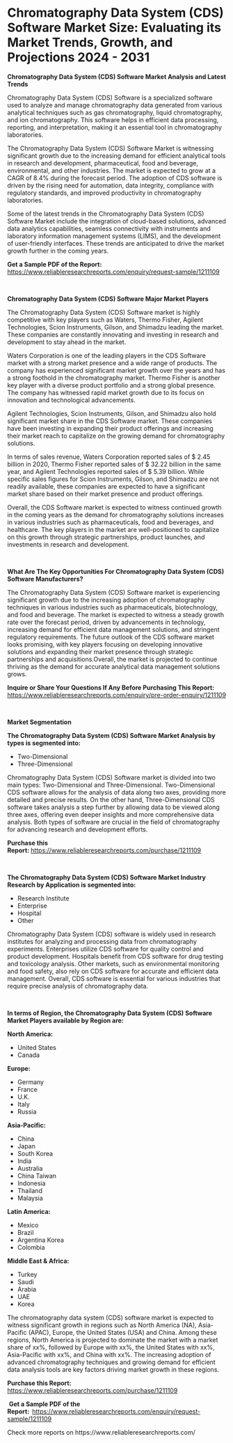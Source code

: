 <p><h1>Chromatography Data System (CDS) Software Market Size: Evaluating its Market Trends, Growth, and Projections 2024 - 2031</h1></p><p><strong>Chromatography Data System (CDS) Software Market Analysis and Latest Trends</strong></p>
<p><p>Chromatography Data System (CDS) Software is a specialized software used to analyze and manage chromatography data generated from various analytical techniques such as gas chromatography, liquid chromatography, and ion chromatography. This software helps in efficient data processing, reporting, and interpretation, making it an essential tool in chromatography laboratories.</p><p>The Chromatography Data System (CDS) Software Market is witnessing significant growth due to the increasing demand for efficient analytical tools in research and development, pharmaceutical, food and beverage, environmental, and other industries. The market is expected to grow at a CAGR of 8.4% during the forecast period. The adoption of CDS software is driven by the rising need for automation, data integrity, compliance with regulatory standards, and improved productivity in chromatography laboratories.</p><p>Some of the latest trends in the Chromatography Data System (CDS) Software Market include the integration of cloud-based solutions, advanced data analytics capabilities, seamless connectivity with instruments and laboratory information management systems (LIMS), and the development of user-friendly interfaces. These trends are anticipated to drive the market growth further in the coming years.</p></p>
<p><strong>Get a Sample PDF of the Report:&nbsp;</strong> <a href="https://www.reliableresearchreports.com/enquiry/request-sample/1211109">https://www.reliableresearchreports.com/enquiry/request-sample/1211109</a></p>
<p>&nbsp;</p>
<p><strong>Chromatography Data System (CDS) Software Major Market Players</strong></p>
<p><p>The Chromatography Data System (CDS) Software market is highly competitive with key players such as Waters, Thermo Fisher, Agilent Technologies, Scion Instruments, Gilson, and Shimadzu leading the market. These companies are constantly innovating and investing in research and development to stay ahead in the market.</p><p>Waters Corporation is one of the leading players in the CDS Software market with a strong market presence and a wide range of products. The company has experienced significant market growth over the years and has a strong foothold in the chromatography market. Thermo Fisher is another key player with a diverse product portfolio and a strong global presence. The company has witnessed rapid market growth due to its focus on innovation and technological advancements.</p><p>Agilent Technologies, Scion Instruments, Gilson, and Shimadzu also hold significant market share in the CDS Software market. These companies have been investing in expanding their product offerings and increasing their market reach to capitalize on the growing demand for chromatography solutions.</p><p>In terms of sales revenue, Waters Corporation reported sales of $ 2.45 billion in 2020, Thermo Fisher reported sales of $ 32.22 billion in the same year, and Agilent Technologies reported sales of $ 5.39 billion. While specific sales figures for Scion Instruments, Gilson, and Shimadzu are not readily available, these companies are expected to have a significant market share based on their market presence and product offerings.</p><p>Overall, the CDS Software market is expected to witness continued growth in the coming years as the demand for chromatography solutions increases in various industries such as pharmaceuticals, food and beverages, and healthcare. The key players in the market are well-positioned to capitalize on this growth through strategic partnerships, product launches, and investments in research and development.</p></p>
<p>&nbsp;</p>
<p><strong>What Are The Key Opportunities For Chromatography Data System (CDS) Software Manufacturers?</strong></p>
<p><p>The Chromatography Data System (CDS) Software market is experiencing significant growth due to the increasing adoption of chromatography techniques in various industries such as pharmaceuticals, biotechnology, and food and beverage. The market is expected to witness a steady growth rate over the forecast period, driven by advancements in technology, increasing demand for efficient data management solutions, and stringent regulatory requirements. The future outlook of the CDS software market looks promising, with key players focusing on developing innovative solutions and expanding their market presence through strategic partnerships and acquisitions.Overall, the market is projected to continue thriving as the demand for accurate analytical data management solutions grows.</p></p>
<p><strong>Inquire or Share Your Questions If Any Before Purchasing This Report:</strong> <a href="https://www.reliableresearchreports.com/enquiry/pre-order-enquiry/1211109">https://www.reliableresearchreports.com/enquiry/pre-order-enquiry/1211109</a></p>
<p>&nbsp;</p>
<p><strong>Market Segmentation</strong></p>
<p><strong>The Chromatography Data System (CDS) Software Market Analysis by types is segmented into:</strong></p>
<p><ul><li>Two-Dimensional</li><li>Three-Dimensional</li></ul></p>
<p><p>Chromatography Data System (CDS) Software market is divided into two main types: Two-Dimensional and Three-Dimensional. Two-Dimensional CDS software allows for the analysis of data along two axes, providing more detailed and precise results. On the other hand, Three-Dimensional CDS software takes analysis a step further by allowing data to be viewed along three axes, offering even deeper insights and more comprehensive data analysis. Both types of software are crucial in the field of chromatography for advancing research and development efforts.</p></p>
<p><strong>Purchase this Report:&nbsp;</strong><a href="https://www.reliableresearchreports.com/purchase/1211109">https://www.reliableresearchreports.com/purchase/1211109</a></p>
<p>&nbsp;</p>
<p><strong>The Chromatography Data System (CDS) Software Market Industry Research by Application is segmented into:</strong></p>
<p><ul><li>Research Institute</li><li>Enterprise</li><li>Hospital</li><li>Other</li></ul></p>
<p><p>Chromatography Data System (CDS) software is widely used in research institutes for analyzing and processing data from chromatography experiments. Enterprises utilize CDS software for quality control and product development. Hospitals benefit from CDS software for drug testing and toxicology analysis. Other markets, such as environmental monitoring and food safety, also rely on CDS software for accurate and efficient data management. Overall, CDS software is essential for various industries that require precise analysis of chromatography data.</p></p>
<p>&nbsp;</p>
<p><strong>In terms of Region, the Chromatography Data System (CDS) Software Market Players available by Region are:</strong></p>
<p>
    <p> <strong> North America: </strong>
        <ul>
            <li>United States</li>
            <li>Canada</li>
        </ul>
        </p> 
    <p> <strong> Europe: </strong>
        <ul>
            <li>Germany</li>
            <li>France</li>
            <li>U.K.</li>
            <li>Italy</li>
            <li>Russia</li>
        </ul>
        </p> 
    <p> <strong> Asia-Pacific: </strong>
        <ul>
            <li>China</li>
            <li>Japan</li>
            <li>South Korea</li>
            <li>India</li>
            <li>Australia</li>
            <li>China Taiwan</li>
            <li>Indonesia</li>
            <li>Thailand</li>
            <li>Malaysia</li>
        </ul>
        </p> 
    <p> <strong> Latin America: </strong>
        <ul>
            <li>Mexico</li>
            <li>Brazil</li>
            <li>Argentina Korea</li>
            <li>Colombia</li>
        </ul>
        </p> 
    <p> <strong> Middle East & Africa: </strong>
        <ul>
            <li>Turkey</li>
            <li>Saudi</li>
            <li>Arabia</li>
            <li>UAE</li>
            <li>Korea</li>
        </ul>
    </p>
    </p>
<p><p>The chromatography data system (CDS) software market is expected to witness significant growth in regions such as North America (NA), Asia-Pacific (APAC), Europe, the United States (USA) and China. Among these regions, North America is projected to dominate the market with a market share of xx%, followed by Europe with xx%, the United States with xx%, Asia-Pacific with xx%, and China with xx%. The increasing adoption of advanced chromatography techniques and growing demand for efficient data analysis tools are key factors driving market growth in these regions.</p></p>
<p><strong>Purchase this Report: </strong><a href="https://www.reliableresearchreports.com/purchase/1211109">https://www.reliableresearchreports.com/purchase/1211109</a></p>
<p>&nbsp;<strong>Get a Sample PDF of the Report:&nbsp;&nbsp;</strong><a href="https://www.reliableresearchreports.com/enquiry/request-sample/1211109">https://www.reliableresearchreports.com/enquiry/request-sample/1211109</a></p>
<p><strong></strong></p>
<p>Check more reports on https://www.reliableresearchreports.com/</p>